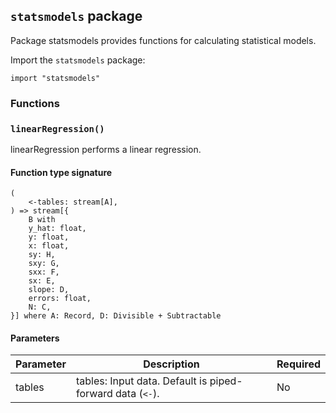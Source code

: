 ## `statsmodels` package

Package statsmodels provides functions for calculating statistical models.

Import the `statsmodels` package:

```flux
import "statsmodels"
```

### Functions

### `linearRegression()`

linearRegression performs a linear regression.

#### Function type signature

```flux
(
    <-tables: stream[A],
) => stream[{
    B with
    y_hat: float,
    y: float,
    x: float,
    sy: H,
    sxy: G,
    sxx: F,
    sx: E,
    slope: D,
    errors: float,
    N: C,
}] where A: Record, D: Divisible + Subtractable
```

#### Parameters

| Parameter | Description | Required |
| --- | --- | --- |
| tables | tables: Input data. Default is piped-forward data (`<-`). | No |
